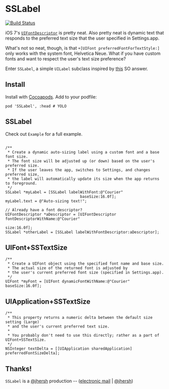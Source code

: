 SSLabel
=============

[![Build Status](https://travis-ci.org/splinesoft/SSLabel.png?branch=master)](https://travis-ci.org/splinesoft/SSLabel)

iOS 7's [`UIFontDescriptor`](https://developer.apple.com/library/ios/documentation/UIKit/Reference/UIFontDescriptor_Class/) is pretty neat. Also pretty neat is dynamic text that responds to the preferred text size that the user specified in Settings.app.

What's not so neat, though, is that `+[UIFont preferredFontForTextStyle:]` only works with the system font, Helvetica Neue. What if you have custom fonts and want to respect the user's text size preference?

Enter `SSLabel`, a simple `UILabel` subclass inspired by [this](http://stackoverflow.com/questions/18758227/ios7-can-we-use-other-than-helvetica-neue-fonts-with-dynamic-type/19024944#19024944) SO answer.

## Install

Install with [Cocoapods](http://cocoapods.org). Add to your podfile:

```
pod 'SSLabel', :head # YOLO
```

## SSLabel

Check out `Example` for a full example.

```objc

/**
 * Create a dynamic auto-sizing label using a custom font and a base font size.
 * The font size will be adjusted up (or down) based on the user's preferred size.
 * If the user leaves the app, switches to Settings, and changes preferred size,
 * the label will automatically update its size when the app returns to foreground.
 */
SSLabel *myLabel = [SSLabel labelWithFont:@"Courier" 
                                 baseSize:16.0f];
myLabel.text = @"Auto-sizing text!";
                                                       
// Already have a font descriptor?
UIFontDescriptor *aDescriptor = [UIFontDescriptor fontDescriptorWithName:@"Courier"
                                                                    size:16.0f];
SSLabel *otherLabel = [SSLabel labelWithFontDescriptor:aDescriptor];
```

## UIFont+SSTextSize

```objc
/**
 * Create a UIFont object using the specified font name and base size.
 * The actual size of the returned font is adjusted by
 * the user's current preferred font size (specified in Settings.app).
 */
UIFont *myFont = [UIFont dynamicFontWithName:@"Courier" baseSize:16.0f];
```

## UIApplication+SSTextSize

```objc
/**
 * This property returns a numeric delta between the default size setting (Large)
 * and the user's current preferred text size.
 *
 * You probably don't need to use this directly; rather as a part of UIFont+SSTextSize.
 */
NSInteger textDelta = [[UIApplication sharedApplication] preferredFontSizeDelta];
```


## Thanks!

`SSLabel` is a [@jhersh](https://github.com/jhersh) production -- ([electronic mail](mailto:jon@her.sh) | [@jhersh](https://twitter.com/jhersh))
